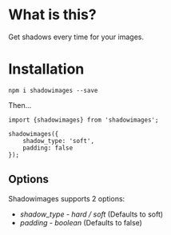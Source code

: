# What is this?

Get shadows every time for your images.

# Installation

`npm i shadowimages --save`

Then...

```
import {shadowimages} from 'shadowimages';

shadowimages({
    shadow_type: 'soft',
    padding: false
});

```

## Options

Shadowimages supports 2 options:

- _shadow_type_ - _hard / soft_ (Defaults to soft)
- _padding_ - _boolean_ (Defaults to false)

